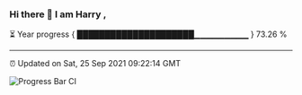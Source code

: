 ### Hi there 👋 I am Harry , 

⏳ Year progress { █████████████████████▁▁▁▁▁▁▁▁▁ } 73.26 %

---

⏰ Updated on Sat, 25 Sep 2021 09:22:14 GMT

![Progress Bar CI](https://github.com/duykhang68/duykhang68/workflows/Progress%20Bar%20CI/badge.svg)
